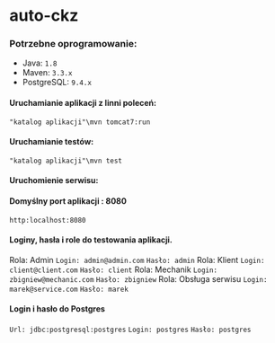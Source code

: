 # auto-ckz

### Potrzebne oprogramowanie:

* Java: `1.8`
* Maven: `3.3.x`
* PostgreSQL: `9.4.x`

#### Uruchamianie aplikacji z linni poleceń:

`"katalog aplikacji"\mvn tomcat7:run`


#### Uruchamianie testów:

`"katalog aplikacji"\mvn test`


#### Uruchomienie serwisu:
#### Domyślny port aplikacji : 8080
`http:localhost:8080`

#### Loginy, hasła i role do testowania aplikacji.

  Rola: Admin
  `Login: admin@admin.com`
  `Hasło: admin`
  Rola: Klient
  `Login: client@client.com`
  `Hasło: client`
  Rola: Mechanik
  `Login: zbigniew@mechanic.com`
  `Hasło: zbigniew`
  Rola: Obsługa serwisu
  `Login: marek@service.com`
  `Hasło: marek`
  
#### Login i hasło do Postgres

`Url: jdbc:postgresql:postgres`
`Login: postgres`
`Hasło: postgres`


